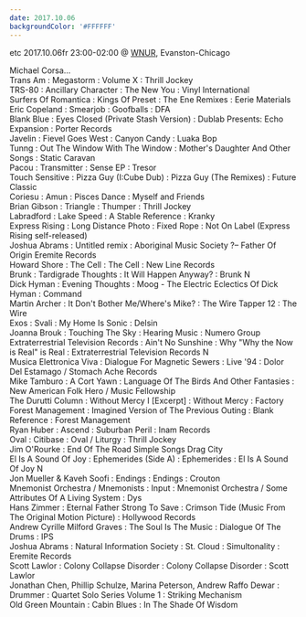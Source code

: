 ```yaml
---
date: 2017.10.06
backgroundColor: '#FFFFFF'
---
```


etc 2017.10.06fr 23:00-02:00 @ [WNUR](http://www.wnur.org/), Evanston-Chicago  

Michael Corsa...  
Trans Am : Megastorm : Volume X : Thrill Jockey  
TRS-80 : Ancillary Character : The New You : Vinyl International  
Surfers Of Romantica : Kings Of Preset : The Ene Remixes : Eerie Materials  
Eric Copeland : Smearjob : Goofballs : DFA  
Blank Blue : Eyes Closed (Private Stash Version) : Dublab Presents: Echo Expansion : Porter Records  
Javelin : Fievel Goes West : Canyon Candy : Luaka Bop  
Tunng : Out The Window With The Window : Mother's Daughter And Other Songs : Static Caravan  
Pacou : Transmitter : Sense EP : Tresor  
Touch Sensitive : Pizza Guy (I:Cube Dub) : Pizza Guy (The Remixes) : Future Classic  
Coriesu : Amun : Pisces Dance : Myself and Friends  
Brian Gibson : Triangle : Thumper : Thrill Jockey  
Labradford : Lake Speed : A Stable Reference : Kranky  
Express Rising : Long Distance Photo : Fixed Rope : Not On Label (Express Rising self-released)  
Joshua Abrams : Untitled remix : Aboriginal Music Society ?– Father Of Origin Eremite Records  
Howard Shore : The Cell : The Cell : New Line Records  
Brunk : Tardigrade Thoughts : It Will Happen Anyway? : Brunk N  
Dick Hyman : Evening Thoughts : Moog - The Electric Eclectics Of Dick Hyman : Command  
Martin Archer : It Don't Bother Me/Where's Mike? : The Wire Tapper 12 : The Wire  
Exos : Svali : My Home Is Sonic : Delsin  
Joanna Brouk : Touching The Sky : Hearing Music : Numero Group  
Extraterrestrial Television Records : Ain't No Sunshine : Why "Why the Now is Real" is Real : Extraterrestrial Television Records N  
Musica Elettronica Viva : Dialogue For Magnetic Sewers : Live '94 : Dolor Del Estamago / Stomach Ache Records  
Mike Tamburo : A Cort Yawn : Language Of The Birds And Other Fantasies : New American Folk Hero / Music Fellowship  
The Durutti Column : Without Mercy I \[Excerpt\] : Without Mercy : Factory  
Forest Management : Imagined Version of The Previous Outing : Blank Reference : Forest Management  
Ryan Huber : Ascend : Suburban Peril : Inam Records  
Oval : Citibase : Oval / Liturgy : Thrill Jockey  
Jim O'Rourke : End Of The Road Simple Songs Drag City  
El Is A Sound Of Joy : Ephemerides (Side A) : Ephemerides : El Is A Sound Of Joy N  
Jon Mueller & Kaveh Soofi : Endings : Endings : Crouton  
Mnemonist Orchestra / Mnemonists : Input : Mnemonist Orchestra / Some Attributes Of A Living System : Dys  
Hans Zimmer : Eternal Father Strong To Save : Crimson Tide (Music From The Original Motion Picture) : Hollywood Records  
Andrew Cyrille Milford Graves : The Soul Is The Music : Dialogue Of The Drums : IPS  
Joshua Abrams : Natural Information Society : St. Cloud : Simultonality : Eremite Records  
Scott Lawlor : Colony Collapse Disorder : Colony Collapse Disorder : Scott Lawlor  
Jonathan Chen, Phillip Schulze, Marina Peterson, Andrew Raffo Dewar : Drummer : Quartet Solo Series Volume 1 : Striking Mechanism  
Old Green Mountain : Cabin Blues : In The Shade Of Wisdom